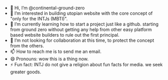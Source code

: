 - 👋 Hi, I’m @continental-ground-zero
- 👀 I’m interested in building utopian website with the core concept of "only for the INTJs (MBTI)".
- 🌱 I’m currently learning how to start a project just like a github. starting from ground zero without getting any help from other easy platform based website builders to rule out the first principal.
- 💞️ I’m not looking for collaboration at this time, to protect the concept from the others.
- 📫 How to reach me is to send me an email.
- 😄 Pronouns: wow this is a thing now.
- ⚡ Fun fact: INTJ do not give a religion about fun facts for media. we seek greater goods.

<!---
continental-ground-zero/continental-ground-zero is a ✨ special ✨ repository because its `README.md` (this file) appears on your GitHub profile.
You can click the Preview link to take a look at your changes.
--->
